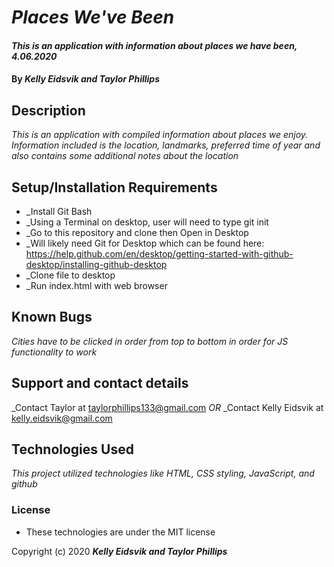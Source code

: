 # _Places We've Been_

#### _This is an application with information about places we have been, 4.06.2020_

#### By _**Kelly Eidsvik and Taylor Phillips**_

## Description

_This is an application with compiled information about places we enjoy.  Information included is the location,
landmarks, preferred time of year and also contains some additional notes about the location_

## Setup/Installation Requirements

* _Install Git Bash
* _Using a Terminal on desktop, user will need to type git init
* _Go to this repository and clone then Open in Desktop
* _Will likely need Git for Desktop which can be found here: https://help.github.com/en/desktop/getting-started-with-github-desktop/installing-github-desktop
* _Clone file to desktop
* _Run index.html with web browser


## Known Bugs

_Cities have to be clicked in order from top to bottom in order for JS functionality to work_

## Support and contact details

_Contact Taylor at taylorphillips133@gmail.com 
_OR_
_Contact Kelly Eidsvik at kelly.eidsvik@gmail.com

## Technologies Used

_This project utilized technologies like HTML, CSS styling, JavaScript, and github_

### License

* These technologies are under the MIT license 

Copyright (c) 2020 **_Kelly Eidsvik and Taylor Phillips_**